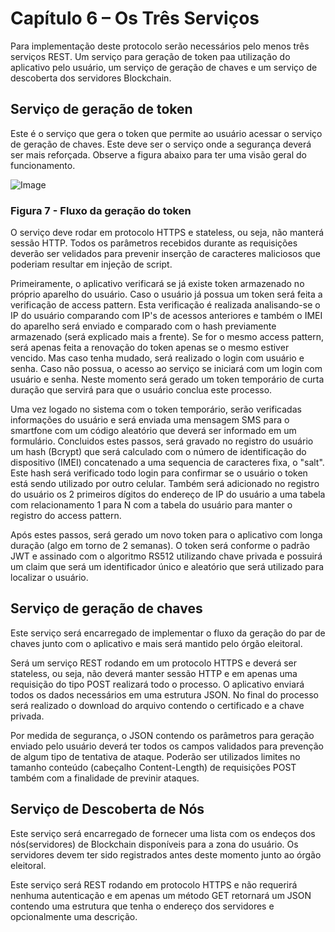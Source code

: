 
# Capítulo 6 – Os Três Serviços

Para implementação deste protocolo serão necessários pelo menos três serviços REST. Um serviço para geração de token paa utilização do aplicativo pelo usuário, um serviço de geração de chaves e um serviço de descoberta dos servidores Blockchain. 

## Serviço de geração de token

Este é o serviço que gera o token que permite ao usuário acessar o serviço de geração de chaves. Este deve ser o serviço onde a segurança deverá ser mais reforçada. Observe a figura abaixo para ter uma visão geral do funcionamento.

![Image](../src/fluxo_gera_token.png)
### Figura 7 - Fluxo da geração do token

O serviço deve rodar em protocolo HTTPS e stateless, ou seja, não manterá sessão HTTP. Todos os parâmetros recebidos durante as requisições deverão ser velidados para prevenir inserção de caracteres maliciosos que poderiam resultar em injeção de script.

Primeiramente, o aplicativo verificará se já existe token armazenado no próprio aparelho do usuário. Caso o usuário já possua um token será feita a verificação de access pattern. Esta verificação é realizada analisando-se o IP do usuário comparando com IP's de acessos anteriores e também o IMEI do aparelho será enviado e comparado com o hash previamente armazenado (será explicado mais a frente). Se for o mesmo access pattern, será apenas feita a renovação do token apenas se o mesmo estiver vencido. Mas caso tenha mudado, será realizado o login com usuário e senha. Caso não possua, o acesso ao serviço se iniciará com um login com usuário e senha. Neste momento será gerado um token temporário de curta duração que servirá para que o usuário conclua este processo.

Uma vez logado no sistema com o token temporário, serão verificadas informações do usuário e será enviada uma mensagem SMS para o smartfone com um código aleatório que deverá ser informado em um formulário. Concluidos estes passos, será gravado no registro do usuário um hash (Bcrypt) que será calculado com o número de identificação do dispositivo (IMEI) concatenado a uma sequencia de caracteres fixa, o "salt". Este hash será verificado todo login para confirmar se o usuário o token está sendo utilizado por outro celular. Também será adicionado no registro do usuário os 2 primeiros dígitos do endereço de IP do usuário a uma tabela com relacionamento 1 para N com a tabela do usuário para manter o registro do access pattern.

Após estes passos, será gerado um novo token para o aplicativo com longa duração (algo em torno de 2 semanas). O token será conforme o padrão JWT e assinado com o algoritmo RS512 utilizando chave privada e possuirá um claim que será um identificador único e aleatório que será utilizado para localizar o usuário.

## Serviço de geração de chaves

Este serviço será encarregado de implementar o fluxo da geração do par de chaves junto com o aplicativo e mais será mantido pelo órgão eleitoral. 

Será um serviço REST rodando em um protocolo HTTPS e deverá ser stateless, ou seja, não deverá manter sessão HTTP e em apenas uma requisição do tipo POST realizará todo o processo. O aplicativo enviará todos os dados necessários em uma estrutura JSON. No final do processo será realizado o download do arquivo contendo o certificado e a chave privada.

Por medida de segurança, o JSON contendo os parâmetros para geração enviado pelo usuário deverá ter todos os campos validados para prevenção de algum tipo de tentativa de ataque. Poderão ser utilizados limites no tamanho conteúdo (cabeçalho Content-Length) de requisições POST também com a finalidade de previnir ataques.

## Serviço de Descoberta de Nós

Este serviço será encarregado de fornecer uma lista com os endeços dos nós(servidores) de Blockchain disponíveis para a zona do usuário. Os servidores devem ter sido registrados antes deste momento junto ao órgão eleitoral.

Este serviço será REST rodando em protocolo HTTPS e não requerirá nenhuma autenticação e em apenas um método GET retornará um JSON contendo uma estrutura que tenha o endereço dos servidores e opcionalmente uma descrição.
